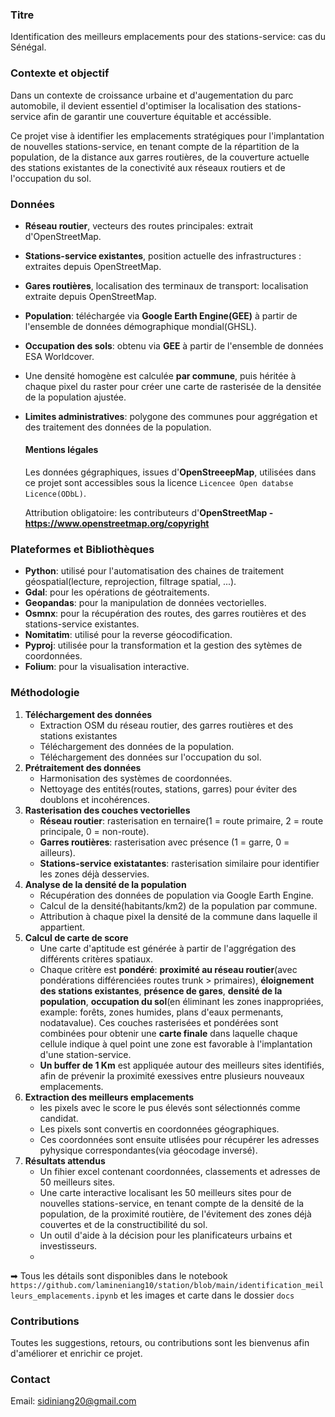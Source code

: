### Titre
Identification des meilleurs emplacements pour des stations-service: cas du Sénégal.
### Contexte et objectif
Dans un contexte de croissance urbaine et d'augementation du parc automobile, il devient essentiel d'optimiser la localisation des stations-service afin de garantir une couverture équitable et accéssible.

Ce projet vise à identifier les emplacements stratégiques pour l'implantation de nouvelles stations-service, en tenant compte de la répartition de la population, de la distance aux garres routières, de la couverture actuelle des stations existantes de la conectivité aux réseaux routiers et de l'occupation du sol.
### Données
- **Réseau routier**, vecteurs des routes principales: extrait d'OpenStreetMap.
- **Stations-service existantes**, position actuelle des infrastructures : extraites depuis OpenStreetMap.
- **Gares routières**, localisation des terminaux de transport: localisation extraite depuis OpenStreetMap.
- **Population**: téléchargée via **Google Earth Engine(GEE)** à partir de l'ensemble de données démographique mondial(GHSL).
- **Occupation des sols**: obtenu via **GEE** à partir de l'ensemble de données ESA Worldcover.
- Une densité homogène est calculée **par commune**, puis héritée à chaque pixel du raster pour créer une carte de rasterisée de la densitée de la population ajustée.
- **Limites administratives**: polygone des communes pour aggrégation et des traitement des données de la population.
  #### Mentions légales ####
  Les données gégraphiques, issues d'**OpenStreeepMap**, utilisées dans ce projet sont accessibles sous la licence `Licencee Open databse Licence(ODbL)`.
  
  Attribution obligatoire: les contributeurs d'**OpenStreetMap - https://www.openstreetmap.org/copyright**
### Plateformes et Bibliothèques
- **Python**: utilisé pour l'automatisation des chaines de traitement géospatial(lecture, reprojection, filtrage spatial, ...).
- **Gdal**: pour les opérations de géotraitements.
- **Geopandas**: pour la manipulation de données vectorielles.
- **Osmnx**: pour la récupération des routes, des garres routières et des stations-service existantes.
- **Nomitatim**: utilisé pour la reverse géocodification.
- **Pyproj**: utilisée pour la transformation et la gestion des sytèmes de coordonnées.
- **Folium**: pour la visualisation interactive.
### Méthodologie
1. **Téléchargement des données**
    - Extraction OSM du réseau routier, des garres routières et des stations existantes
    - Téléchargement des données de la population.
    - Téléchargement des données sur l'occupation du sol.
2. **Prétraitement des données**
   - Harmonisation des systèmes de coordonnées.
   - Nettoyage des entités(routes, stations, garres) pour éviter des doublons et incohérences.
4. **Rasterisation des couches vectorielles**
   - **Réseau routier**: rasterisation en ternaire(1 = route primaire, 2 = route principale, 0 = non-route).
   - **Garres routières**: rasterisation avec présence (1 = garre, 0 = ailleurs).
   - **Stations-service existatantes**: rasterisation similaire pour identifier les zones déjà desservies.
5. **Analyse de la densité de la population**
   - Récupération des données de population via Google Earth Engine.
   - Calcul de la densité(habitants/km2) de la population par commune.
   - Attribution à chaque pixel la densité de la commune dans laquelle il appartient.
6. **Calcul de carte de score**
   - Une carte d'aptitude est générée à partir de l'aggrégation des différents critères spatiaux.
   - Chaque critère est **pondéré**: **proximité au réseau routier**(avec pondérations différenciées routes trunk > primaires), **éloignement des stations existantes**, **présence de gares**, **densité de la population**, **occupation du sol**(en éliminant les zones inappropriées, example: forêts, zones humides, plans d'eaux permenants, nodatavalue). Ces couches rasterisées et pondérées sont combinées pour obtenir une **carte finale** dans laquelle chaque cellule indique à quel point une zone est favorable à l'implantation d'une station-service.
   - **Un buffer de 1 Km** est appliquée autour des meilleurs sites identifiés, afin de prévenir la proximité exessives entre plusieurs nouveaux emplacements.
5. **Extraction des meilleurs emplacements**
   - les pixels avec le score le pus élevés sont sélectionnés comme candidat.
   - Les pixels sont convertis en coordonnées géographiques.
   - Ces coordonnées sont ensuite utlisées pour récupérer les adresses pyhysique correspondantes(via géocodage inversé).
6. **Résultats attendus**
   - Un fihier excel contenant coordonnées, classements et adresses de 50 meilleurs sites.
   - Une carte interactive localisant les 50 meilleurs sites pour de nouvelles stations-service, en tenant compte de la densité de la population, de la proximité routière, de l'évitement des zones déjà couvertes et de la constructibilité du sol.
   - Un outil d'aide à la décision pour les planificateurs urbains et investisseurs.
   - 
➡ Tous les détails sont disponibles dans le notebook `https://github.com/lamineniang10/station/blob/main/identification_meilleurs_emplacements.ipynb` et les images et carte dans le dossier `docs`
### Contributions
Toutes les suggestions, retours, ou contributions sont les bienvenus afin d'améliorer et enrichir ce projet.
### Contact
Email: sidiniang20@gmail.com
